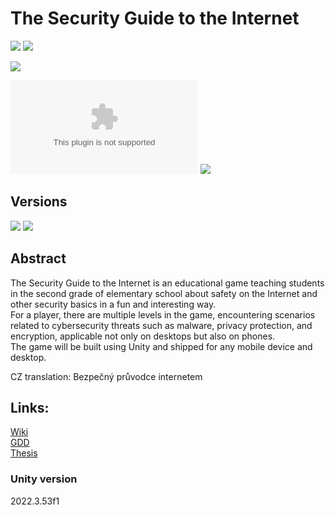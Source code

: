 # The Security Guide to the Internet

[![](https://img.shields.io/github/actions/workflow/status/EbrithilNogare/TheSecurityGuideToTheInternet/buildGame.yml?style=for-the-badge&cacheSeconds=300)](https://ebrithilnogare.github.io/TheSecurityGuideToTheInternet/)
[![](https://img.shields.io/github/last-commit/EbrithilNogare/TheSecurityGuideToTheInternet/main?label=Last%20build&style=for-the-badge&logo=unity&cacheSeconds=300)](https://ebrithilnogare.github.io/TheSecurityGuideToTheInternet/)

[![](https://img.shields.io/github/package-json/v/EbrithilNogare/TheSecurityGuideToTheInternet/gh-pages?label=version&style=for-the-badge&cacheSeconds=300)](https://github.com/EbrithilNogare/TheSecurityGuideToTheInternet/releases/latest)

[![](https://img.shields.io/github/size/EbrithilNogare/TheSecurityGuideToTheInternet/Build/TheSecurityGuideToTheInternet.wasm?branch=gh-pages&style=for-the-badge&label=Size%20of%20scripts&cacheSeconds=300)](https://github.com/EbrithilNogare/TheSecurityGuideToTheInternet/tree/gh-pages/Build)
[![](https://img.shields.io/github/size/EbrithilNogare/TheSecurityGuideToTheInternet/Build/TheSecurityGuideToTheInternet.data?branch=gh-pages&style=for-the-badge&label=Size%20of%20data&cacheSeconds=300)](https://github.com/EbrithilNogare/TheSecurityGuideToTheInternet/releases/latest/download/TheSecurityGuideToTheInternet.apk)


## Versions

[![](https://img.shields.io/badge/Online%20version-555555?style=for-the-badge&logo=webgl&logoColor=white&cacheSeconds=3000)](https://ebrithilnogare.github.io/TheSecurityGuideToTheInternet/)
[![](https://img.shields.io/badge/Android%20version-555555?style=for-the-badge&logo=android&logoColor=white&cacheSeconds=3000)](https://github.com/EbrithilNogare/TheSecurityGuideToTheInternet/releases/latest/download/TheSecurityGuideToTheInternet.apk)

## Abstract

The Security Guide to the Internet is an educational game teaching students in the second grade of elementary school about safety on the Internet and other security basics in a fun and interesting way.  
For a player, there are multiple levels in the game, encountering scenarios related to cybersecurity threats such as malware, privacy protection, and encryption, applicable not only on desktops but also on phones.  
The game will be built using Unity and shipped for any mobile device and desktop.

CZ translation: Bezpečný průvodce internetem  

## Links:

[Wiki](https://github.com/EbrithilNogare/TheSecurityGuideToTheInternet/wiki)  
[GDD](https://github.com/EbrithilNogare/TheSecurityGuideToTheInternet/wiki/Game-Design-Document)  
[Thesis](https://www.overleaf.com/read/tkjrcsfsrwrh#395b31)  

### Unity version

2022.3.53f1

